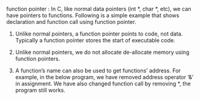 function pointer :
In C, like normal data pointers (int *, char *, etc), we can have pointers to functions. Following is a simple example that shows declaration and function call using function pointer.
1) Unlike normal pointers, a function pointer points to code, not data. Typically a function pointer stores the start of executable code.

2) Unlike normal pointers, we do not allocate de-allocate memory using function pointers.

 
3) A function’s name can also be used to get functions’ address. For example, in the below program, we have removed address operator ‘&’ in assignment. We have also changed function call by removing *, the program still works.
